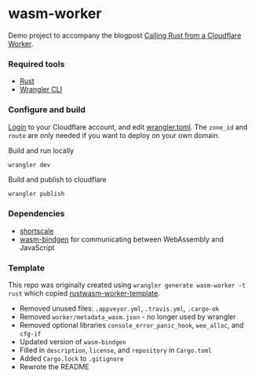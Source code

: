 # wasm-worker

Demo project to accompany the blogpost [Calling Rust from a Cloudflare Worker](https://jldec.me/calling-rust-from-a-cloudflare-worker).

### Required tools

- [Rust](https://jldec.me/forays-from-node-to-rust#first-impressions)
- [Wrangler CLI](https://developers.cloudflare.com/workers/cli-wrangler/install-update)


### Configure and build

[Login](https://developers.cloudflare.com/workers/cli-wrangler/commands#login) to your Cloudflare account, and edit [wrangler.toml](wrangler.toml). The `zone_id` and `route` are only needed if you want to deploy on your own domain.

Build and run locally
```sh
wrangler dev
```

Build and publish to cloudflare
```
wrangler publish
```

### Dependencies

- [shortscale](https://github.com/jldec/shortscale-rs)
- [wasm-bindgen](https://github.com/rustwasm/wasm-bindgen) for communicating between WebAssembly and JavaScript

### Template

This repo was originally created using `wrangler generate wasm-worker -t rust` which copied [rustwasm-worker-template](https://github.com/cloudflare/rustwasm-worker-template/tree/72d390bf22983d43a1da3681faa093874fa32837). 

- Removed unused files: `.appveyor.yml`, `.travis.yml`, `.cargo-ok`
- Removed `worker/metadata_wasm.json` - no longer used by wrangler
- Removed optional libraries `console_error_panic_hook`, `wee_alloc`, and `cfg-if`
- Updated version of `wasm-bindgen`
- Filled in `description`, `license`, and `repository` in `Cargo.toml`
- Added `Cargo.lock` to `.gitignore`
- Rewrote the README

